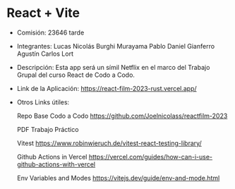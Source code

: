 # React + Vite

* Comisión:  23646 tarde

* Integrantes:
Lucas Nicolás Burghi Murayama
Pablo Daniel Gianferro
Agustín Carlos Lort

* Descripción: Esta app será un símil Netflix en el marco del Trabajo Grupal del curso React de Codo a Codo.

* Link de la Aplicación:
https://react-film-2023-rust.vercel.app/ 

* Otros Links útiles:

    Repo Base Codo a Codo
    https://github.com/Joelnicolass/reactfilm-2023

    PDF Trabajo Práctico

    Vitest
    https://www.robinwieruch.de/vitest-react-testing-library/ 

    Github Actions in Vercel
    https://vercel.com/guides/how-can-i-use-github-actions-with-vercel

    Env Variables and Modes
    https://vitejs.dev/guide/env-and-mode.html

